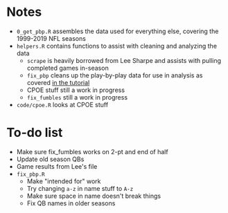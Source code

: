 # Notes

* `0_get_pbp.R` assembles the data used for everything else, covering the 1999-2019 NFL seasons
* `helpers.R` contains functions to assist with cleaning and analyzing the data
  * `scrape` is heavily borrowed from Lee Sharpe and assists with pulling completed games in-season
  * `fix_pbp` cleans up the play-by-play data for use in analysis as covered [in the tutorial](https://gist.github.com/guga31bb/5634562c5a2a7b1e9961ac9b6c568701)
  * CPOE stuff still a work in progress
  * `fix_fumbles` still a work in progress
* `code/cpoe.R` looks at CPOE stuff
  
# To-do list
* Make sure fix_fumbles works on 2-pt and end of half
* Update old season QBs
* Game results from Lee's file
* `fix_pbp.R`
  * Make "intended for" work
  * Try changing `a-z` in name stuff to `A-z`
  * Make sure space in name doesn't break things
  * Fix QB names in older seasons
